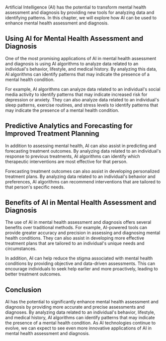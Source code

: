 
Artificial Intelligence (AI) has the potential to transform mental health assessment and diagnosis by providing new tools for analyzing data and identifying patterns. In this chapter, we will explore how AI can be used to enhance mental health assessment and diagnosis.

Using AI for Mental Health Assessment and Diagnosis
---------------------------------------------------

One of the most promising applications of AI in mental health assessment and diagnosis is using AI algorithms to analyze data related to an individual's behavior, lifestyle, and medical history. By analyzing this data, AI algorithms can identify patterns that may indicate the presence of a mental health condition.

For example, AI algorithms can analyze data related to an individual's social media activity to identify patterns that may indicate increased risk for depression or anxiety. They can also analyze data related to an individual's sleep patterns, exercise routines, and stress levels to identify patterns that may indicate the presence of a mental health condition.

Predictive Analytics and Forecasting for Improved Treatment Planning
--------------------------------------------------------------------

In addition to assessing mental health, AI can also assist in predicting and forecasting treatment outcomes. By analyzing data related to an individual's response to previous treatments, AI algorithms can identify which therapeutic interventions are most effective for that person.

Forecasting treatment outcomes can also assist in developing personalized treatment plans. By analyzing data related to an individual's behavior and preferences, AI algorithms can recommend interventions that are tailored to that person's specific needs.

Benefits of AI in Mental Health Assessment and Diagnosis
--------------------------------------------------------

The use of AI in mental health assessment and diagnosis offers several benefits over traditional methods. For example, AI-powered tools can provide greater accuracy and precision in assessing and diagnosing mental health conditions. They can also assist in developing more effective treatment plans that are tailored to an individual's unique needs and circumstances.

In addition, AI can help reduce the stigma associated with mental health conditions by providing objective and data-driven assessments. This can encourage individuals to seek help earlier and more proactively, leading to better treatment outcomes.

Conclusion
----------

AI has the potential to significantly enhance mental health assessment and diagnosis by providing more accurate and precise assessments and diagnoses. By analyzing data related to an individual's behavior, lifestyle, and medical history, AI algorithms can identify patterns that may indicate the presence of a mental health condition. As AI technologies continue to evolve, we can expect to see even more innovative applications of AI in mental health assessment and diagnosis.
